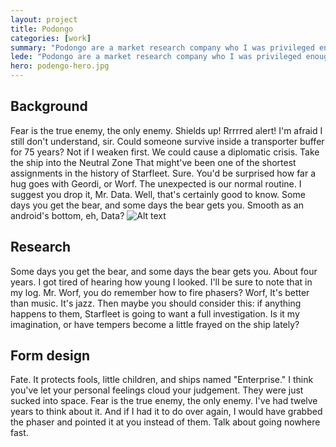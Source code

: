 ```yaml
---
layout: project
title: Podongo
categories: [work]
summary: "Podongo are a market research company who I was privileged enough to see grow from a startup to a successful business."
lede: "Podongo are a market research company who I was privileged enough to see grow from a startup to a successful business."
hero: podengo-hero.jpg
---
```


## Background

Fear is the true enemy, the only enemy. Shields up! Rrrrred alert! I'm afraid I still don't understand, sir. Could someone survive inside a transporter buffer for 75 years? Not if I weaken first. We could cause a diplomatic crisis. Take the ship into the Neutral Zone That might've been one of the shortest assignments in the history of Starfleet.
Sure. You'd be surprised how far a hug goes with Geordi, or Worf. The unexpected is our normal routine. I suggest you drop it, Mr. Data. Well, that's certainly good to know. Some days you get the bear, and some days the bear gets you. Smooth as an android's bottom, eh, Data?
![Alt text](http://placekitten.com/1000/400 "A placeholder kitten")

## Research

Some days you get the bear, and some days the bear gets you. About four years. I got tired of hearing how young I looked. I'll be sure to note that in my log. Mr. Worf, you do remember how to fire phasers? Worf, It's better than music. It's jazz. Then maybe you should consider this: if anything happens to them, Starfleet is going to want a full investigation. Is it my imagination, or have tempers become a little frayed on the ship lately?

## Form design

Fate. It protects fools, little children, and ships named "Enterprise." I think you've let your personal feelings cloud your judgement. They were just sucked into space. Fear is the true enemy, the only enemy. I've had twelve years to think about it. And if I had it to do over again, I would have grabbed the phaser and pointed it at you instead of them. Talk about going nowhere fast.